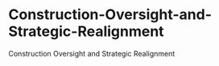 # Construction-Oversight-and-Strategic-Realignment
Construction Oversight and Strategic Realignment
